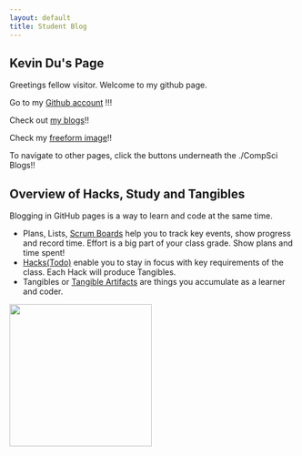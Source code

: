 ```yaml
---
layout: default
title: Student Blog
---
```


## Kevin Du's Page

Greetings fellow visitor. Welcome to my github page.

Go to my [Github account](https://github.com/DasMoge124) !!!

Check out [my blogs](https://dasmoge124.github.io/student/blogs)!!

Check my [freeform image](https://www.canva.com/design/DAFsd6nj-4c/m1af_8DLe56fE2RjblSpxQ/edit?utm_content=DAFsd6nj-4c&utm_campaign=designshare&utm_medium=link2&utm_source=sharebutton)!!

To navigate to other pages, click the buttons underneath the ./CompSci Blogs!!
## Overview of Hacks, Study and Tangibles
Blogging in GitHub pages is a way to learn and code at the same time. 

- Plans, Lists, [Scrum Boards](https://clickup.com/blog/scrum-board/) help you to track key events, show progress and record time.  Effort is a big part of your class grade.  Show plans and time spent!
- [Hacks(Todo)](https://levelup.gitconnected.com/six-ultimate-daily-hacks-for-every-programmer-60f5f10feae) enable you to stay in focus with key requirements of the class.  Each Hack will produce Tangibles.
- Tangibles or [Tangible Artifacts](https://en.wikipedia.org/wiki/Artifact_(software_development)) are things you accumulate as a learner and coder. 
<p class="center1">
  <img src="{{ site.baseurl }}/images/Linux knowledge.png" width=250px/>
</p>